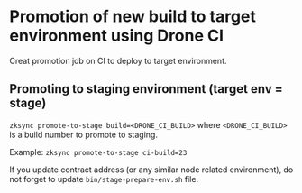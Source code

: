 # Promotion of new build to target environment using Drone CI

Creat promotion job on CI to deploy to target environment.
## Promoting to staging environment (target env = stage)

`zksync promote-to-stage build=<DRONE_CI_BUILD>` where `<DRONE_CI_BUILD>` is a build number to promote to staging.

Example: `zksync promote-to-stage ci-build=23`

If you update contract address (or any similar node related environment), do not forget to update `bin/stage-prepare-env.sh` file.
